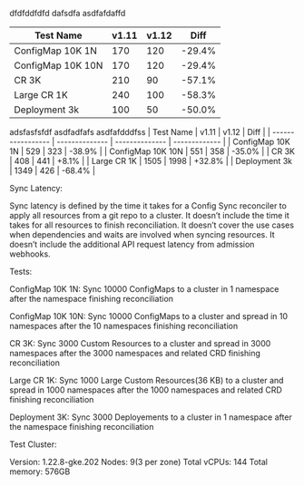 dfdfddfdfd
dafsdfa
asdfafdaffd

| Test Name         |         v1.11  |         v1.12  |         Diff  |
| ----------------- | -------------- | -------------- | ------------- |
| ConfigMap 10K 1N  |          170   |          120   |       -29.4%  |
| ConfigMap 10K 10N |          170   |          120   |       -29.4%  |
| CR 3K             |          210   |           90   |       -57.1%  |
| Large CR 1K       |          240   |          100   |       -58.3%  |
| Deployment 3k     |          100   |           50   |       -50.0%  |

adsfasfsfdf
asdfadfafs
asdfafdddfss
| Test Name         |         v1.11  |         v1.12  |         Diff  |
| ----------------- | -------------- | -------------- | ------------- |
| ConfigMap 10K 1N  |          529   |          323   |       -38.9%  |
| ConfigMap 10K 10N |          551   |          358   |       -35.0%  |
| CR 3K             |          408   |          441   |       +8.1%   |
| Large CR 1K       |         1505   |         1998   |       +32.8%  |
| Deployment 3k     |         1349   |          426   |       -68.4%  |




Sync Latency:

Sync latency is defined by the time it takes for a Config Sync reconciler to apply all resources from a git repo to a cluster.
It doesn’t include the time it takes for all resources to finish reconciliation.
It doesn’t cover the use cases when dependencies and waits are involved when syncing resources.
It doesn’t include the additional API request latency from admission webhooks.


Tests:

ConfigMap 10K 1N: Sync 10000 ConfigMaps to a cluster in 1 namespace after the namespace finishing reconciliation

ConfigMap 10K 10N: Sync 10000 ConfigMaps to a cluster and spread in 10 namespaces after the 10 namespaces finishing reconciliation

CR 3K: Sync 3000 Custom Resources to a cluster and spread in 3000 namespaces after the 3000 namespaces and related CRD finishing reconciliation

Large CR 1K: Sync 1000 Large Custom Resources(36 KB) to a cluster and spread in 1000 namespaces after the 1000 namespaces and related CRD finishing reconciliation

Deployment 3K: Sync 3000 Deployements to a cluster in 1 namespace after the namespace finishing reconciliation


Test Cluster:

Version: 1.22.8-gke.202
Nodes: 9(3 per zone)
Total vCPUs: 144
Total memory: 576GB